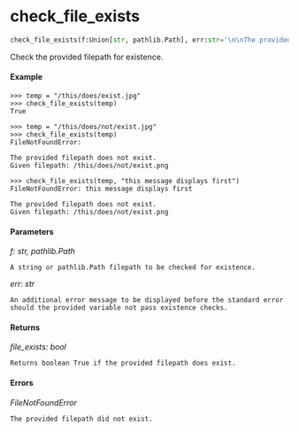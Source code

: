 <h1 id="datasetdatabase.utils.checks.check_file_exists">check_file_exists</h1>

```python
check_file_exists(f:Union[str, pathlib.Path], err:str='\n\nThe provided filepath does not exist.\nGiven filepath: {f}\n') -> Union[bool, FileNotFoundError]
```

Check the provided filepath for existence.


#### Example
```
>>> temp = "/this/does/exist.jpg"
>>> check_file_exists(temp)
True

>>> temp = "/this/does/not/exist.jpg"
>>> check_file_exists(temp)
FileNotFoundError:

The provided filepath does not exist.
Given filepath: /this/does/not/exist.png

>>> check_file_exists(temp, "this message displays first")
FileNotFoundError: this message displays first

The provided filepath does not exist.
Given filepath: /this/does/not/exist.png

```

#### Parameters
*f: str, pathlib.Path*

    A string or pathlib.Path filepath to be checked for existence.

*err: str*

    An additional error message to be displayed before the standard error
    should the provided variable not pass existence checks.


#### Returns
*file_exists: bool*

    Returns boolean True if the provided filepath does exist.


#### Errors
*FileNotFoundError*

    The provided filepath did not exist.


